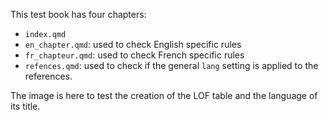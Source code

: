 This test book has four chapters:

* `index.qmd`
* `en_chapter.qmd`: used to check English specific rules
* `fr_chapteur.qmd`: used to check French specific rules
* `refences.qmd`: used to check if the general `lang` setting is applied to the references.

The image is here to test the creation of the LOF table and the language of its title.
